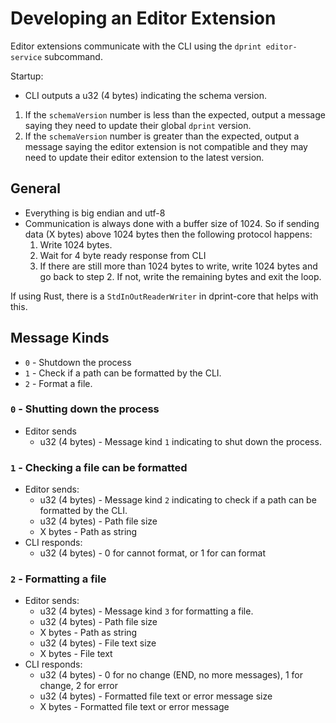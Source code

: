 # Developing an Editor Extension

Editor extensions communicate with the CLI using the `dprint editor-service` subcommand.

Startup:

- CLI outputs a u32 (4 bytes) indicating the schema version.

1. If the `schemaVersion` number is less than the expected, output a message saying they need to update their global `dprint` version.
2. If the `schemaVersion` number is greater than the expected, output a message saying the editor extension is not compatible and they may need to update their editor extension to the latest version.

## General

- Everything is big endian and utf-8
- Communication is always done with a buffer size of 1024. So if sending data (X bytes) above 1024 bytes then the following protocol happens:
  1. Write 1024 bytes.
  2. Wait for 4 byte ready response from CLI
  3. If there are still more than 1024 bytes to write, write 1024 bytes and go back to step 2. If not, write the remaining bytes and exit the loop.

If using Rust, there is a `StdInOutReaderWriter` in dprint-core that helps with this.

## Message Kinds

- `0` - Shutdown the process
- `1` - Check if a path can be formatted by the CLI.
- `2` - Format a file.

### `0` - Shutting down the process

- Editor sends
  - u32 (4 bytes) - Message kind `1` indicating to shut down the process.

### `1` - Checking a file can be formatted

- Editor sends:
  - u32 (4 bytes) - Message kind `2` indicating to check if a path can be formatted by the CLI.
  - u32 (4 bytes) - Path file size
  - X bytes - Path as string
- CLI responds:
  - u32 (4 bytes) - 0 for cannot format, or 1 for can format

### `2` - Formatting a file

- Editor sends:
  - u32 (4 bytes) - Message kind `3` for formatting a file.
  - u32 (4 bytes) - Path file size
  - X bytes - Path as string
  - u32 (4 bytes) - File text size
  - X bytes - File text
- CLI responds:
  - u32 (4 bytes) - 0 for no change (END, no more messages), 1 for change, 2 for error
  - u32 (4 bytes) - Formatted file text or error message size
  - X bytes - Formatted file text or error message
